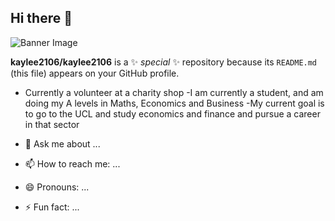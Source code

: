 ## Hi there 👋
![Banner Image](https://www.google.com/url?sa=i&url=https%3A%2F%2Flovepik.com%2Fimages%2Fbanner.html&psig=AOvVaw3YKZdeZM7sp2cY5t3VoSVs&ust=1719321191227000&source=images&cd=vfe&opi=89978449&ved=0CA8QjRxqFwoTCIjCmYCp9IYDFQAAAAAdAAAAABAJ)

**kaylee2106/kaylee2106** is a ✨ _special_ ✨ repository because its `README.md` (this file) appears on your GitHub profile.

- Currently a volunteer at a charity shop 
-I am currently a student, and am doing my A levels in Maths, Economics and Business
-My current goal is to go to the UCL and study economics and finance and pursue a career in that sector

 
- 💬 Ask me about ...
- 📫 How to reach me: ...
- 😄 Pronouns: ...
- ⚡ Fun fact: ...

